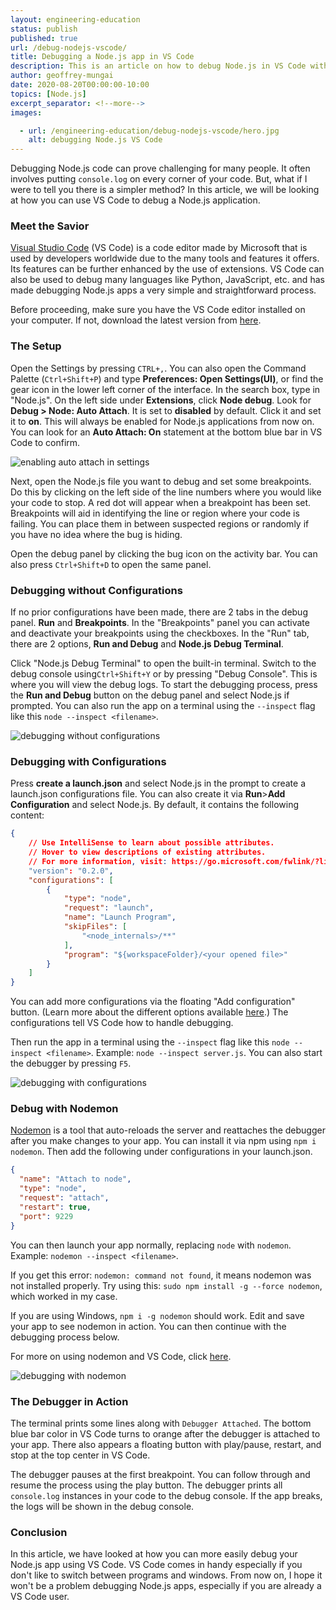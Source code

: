 ```yaml
---
layout: engineering-education
status: publish
published: true
url: /debug-nodejs-vscode/
title: Debugging a Node.js app in VS Code
description: This is an article on how to debug Node.js in VS Code with no configurations, with configurations, and using nodemon.
author: geoffrey-mungai
date: 2020-08-20T00:00:00-10:00
topics: [Node.js]
excerpt_separator: <!--more-->
images:

  - url: /engineering-education/debug-nodejs-vscode/hero.jpg
    alt: debugging Node.js VS Code
---
```

Debugging Node.js code can prove challenging for many people. It often involves putting `console.log` on every corner of your code. But, what if I were to tell you there is a simpler method? In this article, we will be looking at how you can use VS Code to debug a Node.js application.
<!--more-->
### Meet the Savior
[Visual Studio Code](https://code.visualstudio.com/) (VS Code) is a code editor made by Microsoft that is used by developers worldwide due to the many tools and features it offers. Its features can be further enhanced by the use of extensions. VS Code can also be used to debug many languages like Python, JavaScript, etc. and has made debugging Node.js apps a very simple and straightforward process.

Before proceeding, make sure you have the VS Code editor installed on your computer. If not, download the latest version from [here](https://code.visualstudio.com/download).

### The Setup
Open the Settings by pressing `CTRL+,`. You can also open the Command Palette (`Ctrl+Shift+P`) and type **Preferences: Open Settings(UI)**, or find the gear icon in the lower left corner of the interface.  In the search box, type in "Node.js". On the left side under **Extensions**, click **Node debug**. Look for **Debug > Node: Auto Attach**. It is set to **disabled** by default. Click it and set it to **on**. This will always be enabled for Node.js applications from now on. You can look for an **Auto Attach: On** statement at the bottom blue bar in VS Code to confirm.  

![enabling auto attach in settings](/debug-nodejs-vscode/settings.jpg)

Next, open the Node.js file you want to debug and set some breakpoints. Do this by clicking on the left side of the line numbers where you would like your code to stop. A red dot will appear when a breakpoint has been set. Breakpoints will aid in identifying the line or region where your code is failing. You can place them in between suspected regions or randomly if you have no idea where the bug is hiding.

Open the debug panel by clicking the bug icon on the activity bar. You can also press `Ctrl+Shift+D` to open the same panel.

### Debugging without Configurations
If no prior configurations have been made, there are 2 tabs in the debug panel. **Run** and **Breakpoints**. In the "Breakpoints" panel you can activate and deactivate your breakpoints using the checkboxes. In the "Run" tab,  there are 2 options, **Run and Debug** and **Node.js Debug Terminal**.

Click "Node.js Debug Terminal" to open the built-in terminal. Switch to the debug console using`Ctrl+Shift+Y` or by pressing "Debug Console". This is where you will view the debug logs. To start the debugging process, press the **Run and Debug** button on the debug panel and select Node.js if prompted. You can also run the app on a terminal using the `--inspect` flag like this  `node --inspect <filename>`.

![debugging without configurations](/debug-nodejs-vscode/no-configurations.jpg)

### Debugging with Configurations
Press **create a launch.json** and select Node.js in the prompt to create a launch.json configurations file. You can also create it via **Run**>**Add Configuration** and select Node.js. By default, it contains the following content:

```json
{
	// Use IntelliSense to learn about possible attributes.
	// Hover to view descriptions of existing attributes.
	// For more information, visit: https://go.microsoft.com/fwlink/?linkid=830387
	"version": "0.2.0",
	"configurations": [
		{
			"type": "node",
			"request": "launch",
			"name": "Launch Program",
			"skipFiles": [
				"<node_internals>/**"
			],
			"program": "${workspaceFolder}/<your opened file>"
		}
	]
}
```

You can add more configurations via the floating "Add configuration" button. (Learn more about the different options available [here](https://code.visualstudio.com/docs/nodejs/nodejs-debugging/#_launch-configurations-for-common-scenarios).) The configurations tell VS Code how to handle debugging.

Then run the app in a terminal using the `--inspect` flag like this  `node --inspect <filename>`.
Example: `node --inspect server.js`. You can also start the debugger by pressing `F5`.

![debugging with configurations](/debug-nodejs-vscode/configurations.jpg)

### Debug with Nodemon
[Nodemon](https://nodemon.io/) is a tool that auto-reloads the server and reattaches the debugger after you make changes to your app. You can install it via npm using `npm i nodemon`. Then add the following under configurations in your launch.json.

```json
{
  "name": "Attach to node",
  "type": "node",
  "request": "attach",
  "restart": true,
  "port": 9229
}
```
You can then launch your app normally, replacing `node` with `nodemon`. Example: `nodemon --inspect <filename>`.

If you get this error: `nodemon: command not found`, it means nodemon was not installed properly. Try using this: `sudo npm install -g --force nodemon`, which worked in my case.

If you are using Windows, `npm i -g nodemon` should work. Edit and save your app to see nodemon in action. You can then continue with the debugging process below.

For more on using nodemon and VS Code, click [here](https://code.visualstudio.com/docs/nodejs/nodejs-debugging/#_restarting-debug-sessions-automatically-when-source-is-edited).

![debugging with nodemon](/debug-nodejs-vscode/nodemon.jpg)

### The Debugger in Action
The terminal prints some lines along with `Debugger Attached`. The bottom blue bar color in VS Code turns to orange after the debugger is attached to your app. There also appears a floating button with play/pause, restart, and stop at the top center in VS Code.

The debugger pauses at the first breakpoint. You can follow through and resume the process using the play button. The debugger prints all `console.log` instances in your code to the debug console. If the app breaks, the logs will be shown in the debug console.

### Conclusion
In this article, we have looked at how you can more easily debug your Node.js app using VS Code. VS Code comes in handy especially if you don't like to switch between programs and windows. From now on, I hope it won't be a problem debugging Node.js apps, especially if you are already a VS Code user.
